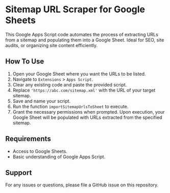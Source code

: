# Sitemap URL Scraper for Google Sheets
This Google Apps Script code automates the process of extracting URLs from a sitemap and populating them into a Google Sheet. Ideal for SEO, site audits, or organizing site content efficiently.
## How To Use
1. Open your Google Sheet where you want the URLs to be listed.
2. Navigate to `Extensions` > `Apps Script`.
3. Clear any existing code and paste the provided script.
4. Replace `'https://abc.com/sitemap.xml'` with the URL of your target sitemap.
5. Save and name your script.
6. Run the function `importSitemapUrlsToSheet` to execute.
7. Grant the necessary permissions when prompted.
Upon execution, your Google Sheet will be populated with URLs extracted from the specified sitemap.
## Requirements
- Access to Google Sheets.
- Basic understanding of Google Apps Script.
## Support
For any issues or questions, please file a GitHub issue on this repository.

